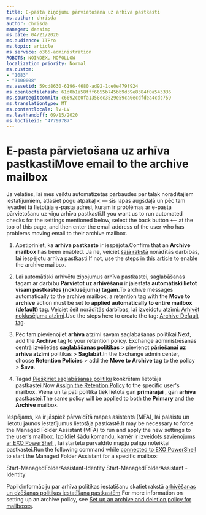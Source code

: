 ```yaml
---
title: E-pasta ziņojumu pārvietošana uz arhīva pastkasti
ms.author: chrisda
author: chrisda
manager: dansimp
ms.date: 04/21/2020
ms.audience: ITPro
ms.topic: article
ms.service: o365-administration
ROBOTS: NOINDEX, NOFOLLOW
localization_priority: Normal
ms.custom:
- "1083"
- "3100008"
ms.assetid: 59cd8630-6196-4680-ad92-1ce0e479f924
ms.openlocfilehash: 61d0b1a58fff6655b745bb9d39e8384f0a543336
ms.sourcegitcommit: c6692ce0fa1358ec3529e59ca0ecdfdea4cdc759
ms.translationtype: MT
ms.contentlocale: lv-LV
ms.lasthandoff: 09/15/2020
ms.locfileid: "47799787"
---
```

# <a name="move-email-to-the-archive-mailbox"></a><span data-ttu-id="b0673-102">E-pasta pārvietošana uz arhīva pastkasti</span><span class="sxs-lookup"><span data-stu-id="b0673-102">Move email to the archive mailbox</span></span>

<span data-ttu-id="b0673-103">Ja vēlaties, lai mēs veiktu automatizētās pārbaudes par tālāk norādītajiem iestatījumiem, atlasiet pogu atpakaļ < — šīs lapas augšdaļā un pēc tam ievadiet tā lietotāja e-pasta adresi, kuram ir problēmas ar e-pasta pārvietošanu uz viņu arhīva pastkasti.</span><span class="sxs-lookup"><span data-stu-id="b0673-103">If you want us to run automated checks for the settings mentioned below, select the back button <-- at the top of this page, and then enter the email address of the user who has problems moving email to their archive mailbox.</span></span>

1. <span data-ttu-id="b0673-104">Apstipriniet, ka **arhīva pastkaste** ir iespējota.</span><span class="sxs-lookup"><span data-stu-id="b0673-104">Confirm that an **Archive mailbox** has been enabled.</span></span> <span data-ttu-id="b0673-105">Ja ne, veiciet [šajā rakstā](https://docs.microsoft.com/microsoft-365/compliance/enable-archive-mailboxes) norādītās darbības, lai iespējotu arhīva pastkasti.</span><span class="sxs-lookup"><span data-stu-id="b0673-105">If not, use the steps in [this article](https://docs.microsoft.com/microsoft-365/compliance/enable-archive-mailboxes) to enable the archive mailbox.</span></span>

2. <span data-ttu-id="b0673-106">Lai automātiski arhivētu ziņojumus arhīva pastkastei, saglabāšanas tagam ar darbību **Pārvietot uz arhivēšanu** ir jāiestata **automātiski lietot visam pastkastes (noklusējuma) tagam**.</span><span class="sxs-lookup"><span data-stu-id="b0673-106">To archive messages automatically to the archive mailbox, a retention tag with the **Move to archive** action must be set to **applied automatically to entire mailbox (default) tag**.</span></span> <span data-ttu-id="b0673-107">Veiciet šeit norādītās darbības, lai izveidotu atzīmi: [Arhivēt noklusējuma atzīmi](https://docs.microsoft.com/microsoft-365/compliance/set-up-an-archive-and-deletion-policy-for-mailboxes#create-a-custom-archive-default-policy-tag).</span><span class="sxs-lookup"><span data-stu-id="b0673-107">Use the steps here to create the tag: [Archive Default tag](https://docs.microsoft.com/microsoft-365/compliance/set-up-an-archive-and-deletion-policy-for-mailboxes#create-a-custom-archive-default-policy-tag).</span></span>

3. <span data-ttu-id="b0673-108">Pēc tam pievienojiet **arhīva** atzīmi savam saglabāšanas politikai.</span><span class="sxs-lookup"><span data-stu-id="b0673-108">Next, add the **Archive** tag to your retention policy.</span></span> <span data-ttu-id="b0673-109">Exchange administrēšanas centrā izvēlieties **saglabāšanas politikas** > pievienot **pāriešanai uz arhīva atzīmi** politikas > **Saglabāt**.</span><span class="sxs-lookup"><span data-stu-id="b0673-109">In the Exchange admin center, choose **Retention Policies** > add the **Move to Archive tag** to the policy > **Save**.</span></span>

4. <span data-ttu-id="b0673-110">Tagad [Piešķiriet saglabāšanas politiku](https://docs.microsoft.com/exchange/security-and-compliance/messaging-records-management/apply-retention-policy) konkrētam lietotāja pastkastei.</span><span class="sxs-lookup"><span data-stu-id="b0673-110">Now [Assign the Retention Policy](https://docs.microsoft.com/exchange/security-and-compliance/messaging-records-management/apply-retention-policy) to the specific user's mailbox.</span></span> <span data-ttu-id="b0673-111">Viena un tā pati politika tiek lietota gan **primārajai** , gan **arhīva** pastkastei.</span><span class="sxs-lookup"><span data-stu-id="b0673-111">The same policy will be applied to both the **Primary** and the **Archive** mailbox.</span></span>

<span data-ttu-id="b0673-112">Iespējams, ka ir jāspiež pārvaldītā mapes asistents (MFA), lai palaistu un lietotu jaunos iestatījumus lietotāja pastkastē.</span><span class="sxs-lookup"><span data-stu-id="b0673-112">It may be necessary to force the Managed Folder Assistant (MFA) to run and apply the new settings to the user's mailbox.</span></span> <span data-ttu-id="b0673-113">Izpildiet šādu komandu, kamēr ir [izveidots savienojums ar EXO PowerShell](https://docs.microsoft.com/powershell/exchange/exchange-online/connect-to-exchange-online-powershell/connect-to-exchange-online-powershell?view=exchange-ps) , lai startētu pārvaldīto mapju palīgu noteiktai pastkastei.</span><span class="sxs-lookup"><span data-stu-id="b0673-113">Run the following command while [connected to EXO PowerShell](https://docs.microsoft.com/powershell/exchange/exchange-online/connect-to-exchange-online-powershell/connect-to-exchange-online-powershell?view=exchange-ps) to start the Managed Folder Assistant for a specific mailbox:</span></span>
  
<span data-ttu-id="b0673-114">Start-ManagedFolderAssistant-Identity <name of the mailbox></span><span class="sxs-lookup"><span data-stu-id="b0673-114">Start-ManagedFolderAssistant -Identity <name of the mailbox></span></span>

<span data-ttu-id="b0673-115">Papildinformāciju par arhīva politikas iestatīšanu skatiet rakstā [arhivēšanas un dzēšanas politikas iestatīšana pastkastēm](https://docs.microsoft.com/microsoft-365/compliance/set-up-an-archive-and-deletion-policy-for-mailboxes#step-1-enable-archive-mailboxes-for-users).</span><span class="sxs-lookup"><span data-stu-id="b0673-115">For more information on setting up an archive policy, see [Set up an archive and deletion policy for mailboxes](https://docs.microsoft.com/microsoft-365/compliance/set-up-an-archive-and-deletion-policy-for-mailboxes#step-1-enable-archive-mailboxes-for-users).</span></span>
  